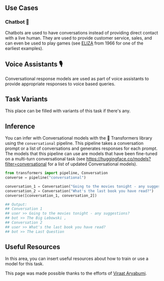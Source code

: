 ## Use Cases

### Chatbot 💬

Chatbots are used to have conversations instead of providing direct contact with a live human. They are used to provide customer service, sales, and can even be used to play games (see [ELIZA](https://en.wikipedia.org/wiki/ELIZA) from 1966 for one of the earliest examples). 

## Voice Assistants 🎙️

Conversational response models are used as part of voice assistants to provide appropriate responses to voice based queries. 

## Task Variants

This place can be filled with variants of this task if there's any. 

## Inference

You can infer with Conversational models with the 🤗 Transformers library using the `conversational` pipeline. This pipeline takes a conversation prompt or a list of conversations and generates responses for each prompt. The models that this pipeline can use are models that have been fine-tuned on a multi-turn conversational task (see https://huggingface.co/models?filter=conversational for a list of updated Conversational models). 

```python
from transformers import pipeline, Conversation
converse = pipeline("conversational")

conversation_1 = Conversation("Going to the movies tonight - any suggestions?")
conversation_2 = Conversation("What's the last book you have read?")
converse([conversation_1, conversation_2])

## Output:
## Conversation 1
## user >> Going to the movies tonight - any suggestions? 
## bot >> The Big Lebowski ,
## Conversation 2
## user >> What's the last book you have read? 
## bot >> The Last Question
```

## Useful Resources

In this area, you can insert useful resources about how to train or use a model for this task.

This page was made possible thanks to the efforts of [Viraat Aryabumi](https://huggingface.co/viraat).